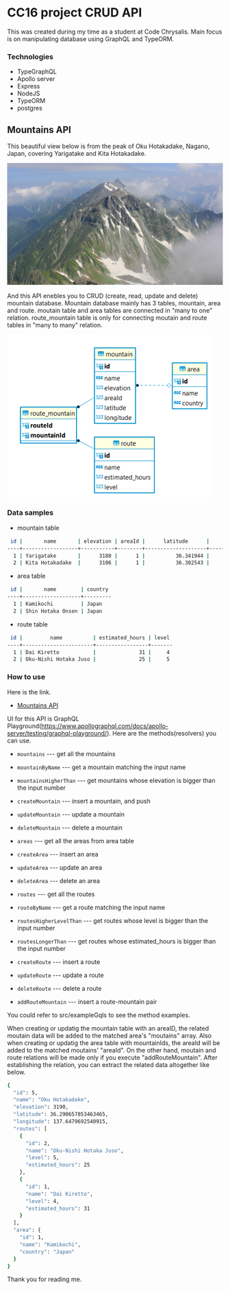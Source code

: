 # CC16 project CRUD API

This was created during my time as a student at Code Chrysalis.
Main focus is on manipulating database using GraphQL and TypeORM.

### Technologies

- TypeGraphQL
- Apollo server
- Express
- NodeJS
- TypeORM
- postgres

## Mountains API

This beautiful view below is from the peak of Oku Hotakadake, Nagano, Japan, covering Yarigatake and Kita Hotakadake.

![mountain](./images/yarigatake.jpg)

And this API enebles you to CRUD (create, read, update and delete) mountain database.
Mountain database mainly has 3 tables, mountain, area and route.
moutain table and area tables are connected in "many to one" relation.
route_mountain table is only for connecting moutain and route tables in "many to many" relation.

![er-diagram](./images/er_diagram.png)

### Data samples

- mountain table

```sh
 id |       name       | elevation | areaId |      latitude      |     longitude
----+------------------+-----------+--------+--------------------+--------------------
  1 | Yarigatake       |      3180 |      1 |          36.341944 |         137.575869
  2 | Kita Hotakadake  |      3106 |      1 |          36.302543 |         137.652028
```

- area table

```sh
 id |       name        | country
----+-------------------+---------
  1 | Kamikochi         | Japan
  2 | Shin Hotaka Onsen | Japan
```

- route table

```sh
 id |         name          | estimated_hours | level
----+-----------------------+-----------------+-------
  1 | Dai Kiretto           |              31 |     4
  2 | Oku-Nishi Hotaka Juso |              25 |     5
```

### How to use

Here is the link.

- [Mountains API](https://mountaintypegraphql2020.herokuapp.com/graphql)

UI for this API is GraphQL Playground(https://www.apollographql.com/docs/apollo-server/testing/graphql-playground/).
Here are the methods(resolvers) you can use.

- `mountains` --- get all the mountains
- `mountainByName` --- get a mountain matching the input name
- `mountainsHigherThan` --- get mountains whose elevation is bigger than the input number
- `createMountain` --- insert a mountain, and push
- `updateMountain` --- update a mountain
- `deleteMountain` --- delete a mountain

- `areas` --- get all the areas from area table
- `createArea` --- insert an area
- `updateArea` --- update an area
- `deleteArea` --- delete an area

- `routes` --- get all the routes
- `routeByName` --- get a route matching the input name
- `routesHigherLevelThan` --- get routes whose level is bigger than the input number
- `routesLongerThan` --- get routes whose estimated_hours is bigger than the input number
- `createRoute` --- insert a route
- `updateRoute` --- update a route
- `deleteRoute` --- delete a route

- `addRouteMountain` --- insert a route-mountain pair

You could refer to src/exampleGqls to see the method examples.

When creating or updatig the mountain table with an areaID, the related moutain data will be added to the matched area's "moutains" array.
Also when creating or updatig the area table with mountainIds, the areaId will be added to the matched moutains' "areaId".
On the other hand, moutain and route relations will be made only if you execute "addRouteMountain".
After establishing the relation, you can extract the related data altogether like below.

```sh
{
  "id": 5,
  "name": "Oku Hotakadake",
  "elevation": 3190,
  "latitude": 36.290657853463465,
  "longitude": 137.6479692540915,
  "routes": [
    {
      "id": 2,
      "name": "Oku-Nishi Hotaka Juso",
      "level": 5,
      "estimated_hours": 25
    },
    {
      "id": 1,
      "name": "Dai Kiretto",
      "level": 4,
      "estimated_hours": 31
    }
  ],
  "area": {
    "id": 1,
    "name": "Kamikochi",
    "country": "Japan"
  }
}
```

Thank you for reading me.
